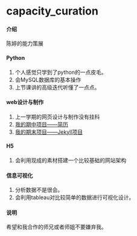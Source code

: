 
# capacity_curation

#### 介绍
陈婷的能力策展

#### Python
1.  个人感觉只学到了python的一点皮毛。
2.  会MySQL数据库的基本操作
3.  上节课讲的高级迭代听懂了一点点。


#### web设计与制作

1.  上一学期的网页设计与制作没有挂科
2.  [我的期中项目——简历](https://yichenting.gitee.io/resume/)
3.  [我的期末项目——Jekyll项目](https://yichenting.gitee.io/)

#### H5

1.  会利用现成的素材搭建一个比较基础的网站架构


#### 信息可视化

1.  分析数据不是很会。
2.  会利用tableau对比较简单的数据进行可视化设计。


#### 说明

希望和我合作的师兄或者师姐不要嫌弃我。
